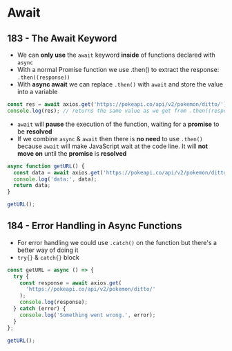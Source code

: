 # Await

## 183 - The Await Keyword

* We can **only use** the `await` keyword **inside** of functions declared with `async`
* With a normal Promise function we use .then\(\) to extract the response: `.then((response))`
* With **async await** we can replace `.then()` with `await` and store the value into a variable

```javascript
const res = await axios.get('https://pokeapi.co/api/v2/pokemon/ditto/');
console.log(res); // returns the same value as we get from .then((response))
```

* `await` will **pause** the execution of the function, waiting for a **promise** to be **resolved**
* If we combine `async` & `await` then there is **no need** to use `.then()` because `await` will make JavaScript wait at the code line. It will **not move on** until the **promise** is **resolved**

```javascript
async function getURL() {
  const data = await axios.get('https://pokeapi.co/api/v2/pokemon/ditto/');
  console.log('data:', data);
  return data;
}

getURL();
```

## 184 - Error Handling in Async Functions

* For error handling we could use `.catch()` on the function but there's a better way of doing it
* `try{}` & `catch{}` block

```javascript
const getURL = async () => {
  try {
    const response = await axios.get(
      'https://pokeapi.co/api/v2/pokemon/ditto/'
    );
    console.log(response);
  } catch (error) {
    console.log('Something went wrong.', error);
  }
};

getURL();
```

